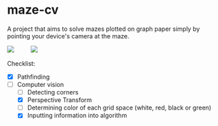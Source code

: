 # maze-cv
A project that aims to solve mazes plotted on graph paper simply by pointing your device's camera at the maze.

![](http://i.imgur.com/tic0v6U.jpg)&nbsp;&nbsp;&nbsp;&nbsp;&nbsp;&nbsp;&nbsp;&nbsp;&nbsp;
![](http://i.imgur.com/Pnh4nx9.jpg)

Checklist:

- [x] Pathfinding
- [ ] Computer vision
    - [ ] Detecting corners
    - [x] Perspective Transform
    - [ ] Determining color of each grid space (white, red, black or green)
    - [x] Inputting information into algorithm
